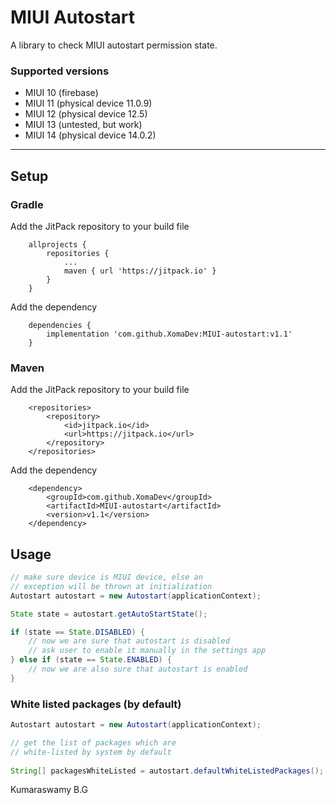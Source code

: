 # MIUI Autostart

A library to check MIUI autostart permission state.

### Supported versions

- MIUI 10 (firebase)
- MIUI 11 (physical device 11.0.9)
- MIUI 12 (physical device 12.5)
- MIUI 13 (untested, but work)
- MIUI 14 (physical device 14.0.2)
<hr>

## Setup

### Gradle

Add the JitPack repository to your build file

```
    allprojects {
        repositories {
            ...
            maven { url 'https://jitpack.io' }
        }
    }
```

Add the dependency

```
    dependencies {
	    implementation 'com.github.XomaDev:MIUI-autostart:v1.1'
    }
```

### Maven

Add the JitPack repository to your build file

```
	<repositories>
		<repository>
		    <id>jitpack.io</id>
		    <url>https://jitpack.io</url>
		</repository>
	</repositories>
```

Add the dependency

```
	<dependency>
	    <groupId>com.github.XomaDev</groupId>
	    <artifactId>MIUI-autostart</artifactId>
	    <version>v1.1</version>
	</dependency>
```

## Usage

```java
// make sure device is MIUI device, else an 
// exception will be thrown at initialization
Autostart autostart = new Autostart(applicationContext);

State state = autostart.getAutoStartState();

if (state == State.DISABLED) {
    // now we are sure that autostart is disabled
    // ask user to enable it manually in the settings app    
} else if (state == State.ENABLED) {
    // now we are also sure that autostart is enabled
}
```

### White listed packages (by default)

```java
Autostart autostart = new Autostart(applicationContext);

// get the list of packages which are 
// white-listed by system by default
        
String[] packagesWhiteListed = autostart.defaultWhiteListedPackages();
```

Kumaraswamy B.G
